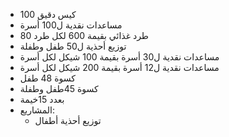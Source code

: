 - 100 كيس دقيق
- مساعدات نقدية ل100 أسرة
- 80 طرد غذائي بقيمة 600 لكل طرد
- توزيع أحذية ل50 طفل وطفلة
- مساعدات نقدية ل30 أسرة بقيمة 100 شيكل لكل أسرة
- مساعدات نقدية ل12 أسرة بقيمة 200 شيكل لكل أسرة
- كسوة 48 طفل
- كسوة 45طفل وطفلة
- بعدد 15خيمة
- المشاريع: 
    - توزيع أحذية أطفال